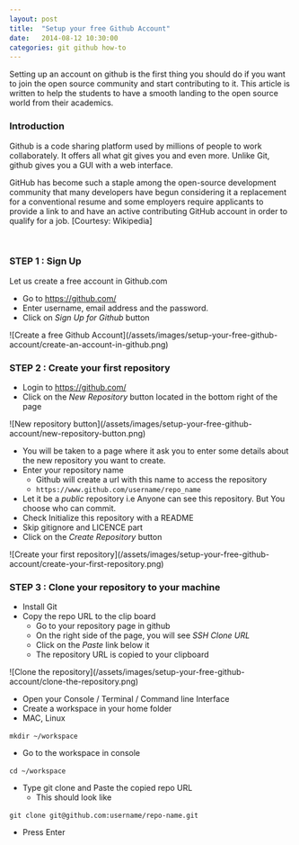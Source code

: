```yaml
---
layout: post
title:  "Setup your free Github Account"
date:   2014-08-12 10:30:00
categories: git github how-to
---
```


Setting up an account on github is the first thing you should do if you want to join the open source community and start contributing to it.
This article is written to help the students to have a smooth landing to the open source world from their academics.

### Introduction ###

Github is a code sharing platform used by millions of people to work collaborately. It offers all what git gives you and even more. Unlike Git, github gives you a GUI with a web interface.

GitHub has become such a staple among the open-source development community that many developers have begun considering it a replacement for a conventional resume and some employers require applicants to provide a link to and have an active contributing GitHub account in order to qualify for a job. [Courtesy: Wikipedia]

<br/>

### STEP 1 : Sign Up ###

Let us create a free account in Github.com

- Go to https://github.com/
- Enter username, email address and the password.
- Click on *Sign Up for Github* button

<span class="image">
![Create a free Github Account](/assets/images/setup-your-free-github-account/create-an-account-in-github.png)
</span>

<br/>

### STEP 2 : Create your first repository ###

- Login to https://github.com/
- Click on the *New Repository* button located in the bottom right of the page

<span class="image">
![New repository button](/assets/images/setup-your-free-github-account/new-repository-button.png)
</span>

<br/>

- You will be taken to a page where it ask you to enter some details about the new repository you want to create.
- Enter your repository name
  - Github will create a url with this name to access the repository
  - `https://www.github.com/username/repo_name`
- Let it be a *public* repository i.e Anyone can see this repository. But You choose who can commit.
- Check Initialize this repository with a README
- Skip gitignore and LICENCE part
- Click on the *Create Repository* button

<span class="image">
![Create your first repository](/assets/images/setup-your-free-github-account/create-your-first-repository.png)
</span>

<br>

### STEP 3 : Clone your repository to your machine ###

- Install Git
- Copy the repo URL to the clip board
  - Go to your repository page in github
  - On the right side of the page, you will see *SSH Clone URL*
  - Click on the *Paste* link below it
  - The repository URL is copied to your clipboard

<span class="image">
![Clone the repository](/assets/images/setup-your-free-github-account/clone-the-repository.png)
</span>

- Open your Console / Terminal / Command line Interface
- Create a workspace in your home folder
- MAC, Linux

`mkdir ~/workspace`

- Go to the workspace in console

`cd ~/workspace`

- Type git clone and Paste the copied repo URL
  - This should look like

`git clone git@github.com:username/repo-name.git`

- Press Enter

<br>
<br>